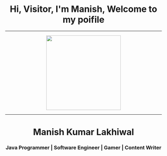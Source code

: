 <h1 align="center">Hi, Visitor, I'm Manish, Welcome to my poifile </h1>
<hr>
<p align="center">
  <img src=C:\Users\lakhi\Downloads\background.gif height="240"/>
</p>
<hr>
<h1 align="center">Manish Kumar Lakhiwal </h1>
<h3 align="center">Java Programmer | Software Engineer | Gamer | Content Writer </h3>


<!--
**Lakhiwal/Lakhiwal** is a ✨ _special_ ✨ repository because its `README.md` (this file) appears on your GitHub profile.

Here are some ideas to get you started:

- 🔭 I’m currently working on ...
- 🌱 I’m currently learning ...
- 👯 I’m looking to collaborate on ...
- 🤔 I’m looking for help with ...
- 💬 Ask me about ...
- 📫 How to reach me: ...
- 😄 Pronouns: ...
- ⚡ Fun fact: ...
-->
